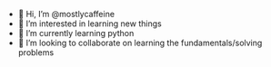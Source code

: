 - 👋 Hi, I’m @mostlycaffeine
- 👀 I’m interested in learning new things
- 🌱 I’m currently learning python
- 💞️ I’m looking to collaborate on learning the fundamentals/solving problems

<!---
mostlycaffeine/mostlycaffeine is a ✨ special ✨ repository because its `README.md` (this file) appears on your GitHub profile.
You can click the Preview link to take a look at your changes.
--->
